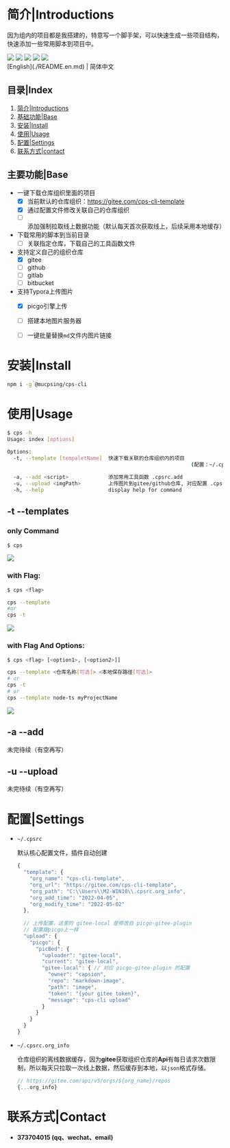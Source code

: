# 简介|Introductions

因为组内的项目都是我搭建的，特意写一个脚手架，可以快速生成一些项目结构，快速添加一些常用脚本到项目中。

<div>
    <img flex="left" src="https://img.shields.io/badge/npm-%3E%3D6.x-blue"/>
    <img flex="left" src="https://img.shields.io/badge/node-%3E%3D16.11-brightgreen"/>
  	<img flex="left" src="https://img.shields.io/github/license/caoxiemeihao/electron-vite-vue?style=flat"/>
  	<img flex="left" src="https://img.shields.io/badge/JavaScript-F7DF1E?style=flat&logo=javascript&logoColor=white"/>
  	<img flex="left" src="https://img.shields.io/badge/Sublime%20Text-FF9800?style=flat&logo=Sublime%20Text&logoColor=white"/>
</div>
[English](./README.en.md) | 简体中文



## 目录|Index

1. [简介|Introductions](#简介|Introductions)
2. [基础功能|Base](##基础功能|Base)
3. [安装|Install](#安装|Install)
4. [使用|Usage](#使用|Usage)
5. [配置|Settings](#配置|Settings)
6. [联系方式|contact](#联系方式|contact)



## 主要功能|Base

- 一键下载仓库组织里面的项目
  - [x] 当前默认的仓库组织：https://gitee.com/cps-cli-template
  - [x] 通过配置文件修改关联自己的仓库组织
  - [ ] 添加强制拉取线上数据功能（默认每天首次获取线上，后续采用本地缓存）
- 下载常用的脚本到当前目录
  - [ ] 关联指定仓库，下载自己的工具函数文件
- 支持定义自己的组织仓库
  - [x] gitee
  - [ ] github
  - [ ] gitlab
  - [ ] bitbucket

- 支持Typora上传图片
  - [x] picgo引擎上传
  - [ ] 搭建本地图片服务器
  - [ ] 一键批量替换`md`文件内图片链接





# 安装|Install

```bash
npm i -g @mucpsing/cps-cli
```



# 使用|Usage

```bash
$ cps -h
Usage: index [options]

Options:
  -t, --template [tempaletName]  快速下载关联的仓库组织内的项目
  															(配置：~/.cpsrc["template"])
  															
  -a, --add <script>             添加常用工具函数 .cpsrc.add
  -u, --upload <imgPath>         上传图片到gitee/github仓库, 对应配置 .cpsrc.upload
  -h, --help                     display help for command
```



## -t --templates

### **only Command**

```bash
$ cps
```

![](screenshot/cps.gif)



### **with Flag:**

```bash
$ cps <flag>

cps --template
#or
cps -t
```

![](screenshot/cps@template.gif)





### **with Flag And Options:**

```bash
$ cps <flag> [<option1>, [<option2>]]

cps --template <仓库名称[可选]> <本地保存路径[可选]>
# or
cps -t
# or
cps --template node-ts myProjectName
```

![](screenshot/cps@template@projectName.gif)





## -a --add

未完待续（有空再写）



## -u --upload

未完待续（有空再写）



# 配置|Settings

- `~/.cpsrc`

  默认核心配置文件，插件自动创建

  ```js
  {
    "template": {
      "org_name": "cps-cli-template",
      "org_url": "https://gitee.com/cps-cli-template",
      "org_path": "C:\\Users\\M2-WIN10\\.cpsrc.org_info",
      "org_add_time": "2022-04-05",
      "org_modify_time": "2022-05-02"
    },
    
    // 上传配置，这里的 gitee-local 是修改自 picgo-gitee-plugin
    // 配置跟picgo上一样
    "upload": {
      "picgo": {
        "picBed": {
          "uploader": "gitee-local",
          "current": "gitee-local",
          "gitee-local": { // 对应 picgo-gitee-plugin 的配置
            "owner": "capsion",	
            "repo": "markdown-image",
            "path": "image",
            "token": "{your gitee token}",
            "message": "cps-cli upload"
          }
        }
      }
    }
  }
  ```

  

- `~/.cpsrc.org_info`

  仓库组织的离线数据缓存，因为**gitee**获取组织仓库的**Api**有每日请求次数限制，所以每天只拉取一次线上数据，然后缓存到本地，以`json`格式存储。
  
  
  
  ```js
  // https://gitee.com/api/v5/orgs/${org_name}/repos
  {...org_info}
  ```
  
  

# 联系方式|Contact

- **373704015 (qq、wechat、email)**
